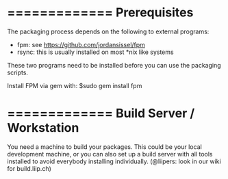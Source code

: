 =============
Prerequisites
=============

The packaging process depends on the following to external programs:

* fpm: see https://github.com/jordansissel/fpm
* rsync: this is usually installed on most \*nix like systems

These two programs need to be installed before you can use the packaging
scripts.

Install FPM via gem with: 
$sudo gem install fpm

=============
Build Server / Workstation
==========================

You need a machine to build your packages. This could be your local development machine, or you can also set up a build server with all tools installed to avoid everybody installing individually. (@liipers: look in our wiki for build.liip.ch)